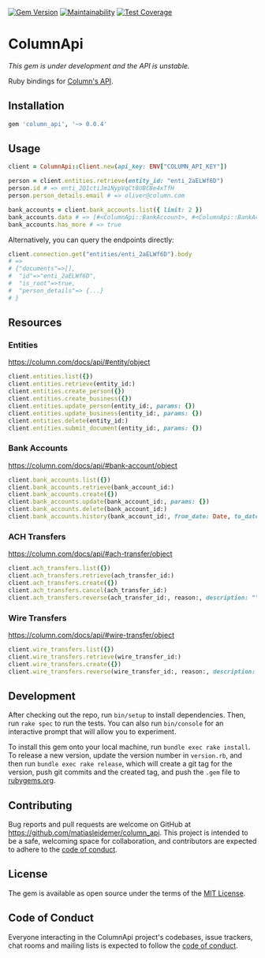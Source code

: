 [![Gem Version](https://badge.fury.io/rb/column_api.svg)](https://badge.fury.io/rb/column_api) [![Maintainability](https://api.codeclimate.com/v1/badges/43aa9279fa11d33f6fa3/maintainability)](https://codeclimate.com/github/matiasleidemer/column_api/maintainability) [![Test Coverage](https://api.codeclimate.com/v1/badges/43aa9279fa11d33f6fa3/test_coverage)](https://codeclimate.com/github/matiasleidemer/column_api/test_coverage)

# ColumnApi

_This gem is under development and the API is unstable._

Ruby bindings for [Column's API](https://column.com/docs/api).

## Installation

```ruby
gem 'column_api', '~> 0.0.4'
```

## Usage

```ruby
client = ColumnApi::Client.new(api_key: ENV["COLUMN_API_KEY"])

person = client.entities.retrieve(entity_id: "enti_2aELWf6D")
person.id # => enti_2Q1ctiJm1NypVqCt8UBC8e4xTfH
person.person_details.email # => oliver@column.com

bank_accounts = client.bank_accounts.list({ limit: 2 })
bank_accounts.data # => [#<ColumnApi::BankAccount>, #<ColumnApi::BankAccount>]
bank_accounts.has_more # => true
```

Alternatively, you can query the endpoints directly:

```ruby
client.connection.get("entities/enti_2aELWf6D").body
# =>
# {"documents"=>[],
#  "id"=>"enti_2aELWf6D",
#  "is_root"=>true,
#  "person_details"=> {...}
# }
```

## Resources

### Entities

https://column.com/docs/api/#entity/object

```ruby
client.entities.list({})
client.entities.retrieve(entity_id:)
client.entities.create_person({})
client.entities.create_business({})
client.entities.update_person(entity_id:, params: {})
client.entities.update_business(entity_id:, params: {})
client.entities.delete(entity_id:)
client.entities.submit_document(entity_id:, params: {})
```

### Bank Accounts

https://column.com/docs/api/#bank-account/object

```ruby
client.bank_accounts.list({})
client.bank_accounts.retrieve(bank_account_id:)
client.bank_accounts.create({})
client.bank_accounts.update(bank_account_id:, params: {})
client.bank_accounts.delete(bank_account_id:)
client.bank_accounts.history(bank_account_id:, from_date: Date, to_date: Date)
```

### ACH Transfers

https://column.com/docs/api/#ach-transfer/object

```ruby
client.ach_transfers.list({})
client.ach_transfers.retrieve(ach_transfer_id:)
client.ach_transfers.create({})
client.ach_transfers.cancel(ach_transfer_id:)
client.ach_transfers.reverse(ach_transfer_id:, reason:, description: "")
```

### Wire Transfers

https://column.com/docs/api/#wire-transfer/object

```ruby
client.wire_transfers.list({})
client.wire_transfers.retrieve(wire_transfer_id:)
client.wire_transfers.create({})
client.wire_transfers.reverse(wire_transfer_id:, reason:, description: "")
```

## Development

After checking out the repo, run `bin/setup` to install dependencies. Then, run `rake spec` to run the tests. You can also run `bin/console` for an interactive prompt that will allow you to experiment.

To install this gem onto your local machine, run `bundle exec rake install`. To release a new version, update the version number in `version.rb`, and then run `bundle exec rake release`, which will create a git tag for the version, push git commits and the created tag, and push the `.gem` file to [rubygems.org](https://rubygems.org).

## Contributing

Bug reports and pull requests are welcome on GitHub at https://github.com/matiasleidemer/column_api. This project is intended to be a safe, welcoming space for collaboration, and contributors are expected to adhere to the [code of conduct](https://github.com/matiasleidemer/column_api/blob/main/CODE_OF_CONDUCT.md).

## License

The gem is available as open source under the terms of the [MIT License](https://opensource.org/licenses/MIT).

## Code of Conduct

Everyone interacting in the ColumnApi project's codebases, issue trackers, chat rooms and mailing lists is expected to follow the [code of conduct](https://github.com/matiasleidemer/column_api/blob/main/CODE_OF_CONDUCT.md).
